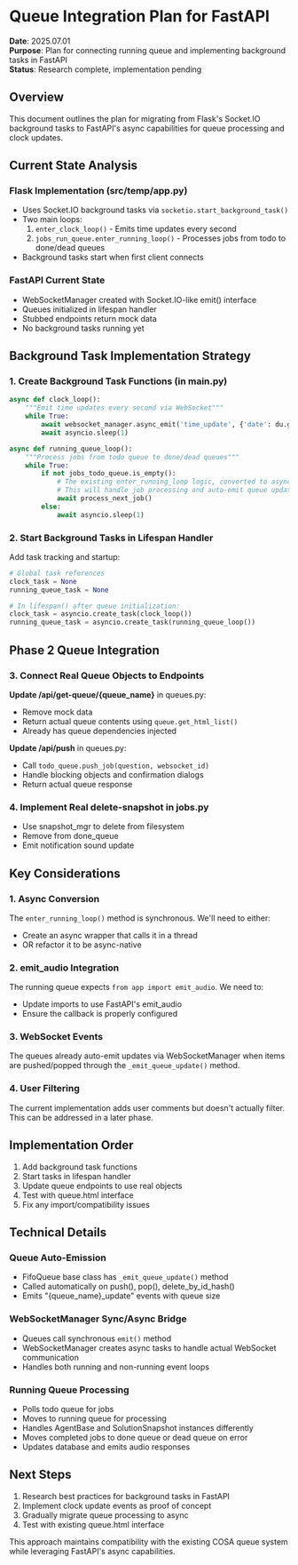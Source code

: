 # Queue Integration Plan for FastAPI

**Date**: 2025.07.01  
**Purpose**: Plan for connecting running queue and implementing background tasks in FastAPI  
**Status**: Research complete, implementation pending

## Overview

This document outlines the plan for migrating from Flask's Socket.IO background tasks to FastAPI's async capabilities for queue processing and clock updates.

## Current State Analysis

### Flask Implementation (src/temp/app.py)
- Uses Socket.IO background tasks via `socketio.start_background_task()`
- Two main loops:
  1. `enter_clock_loop()` - Emits time updates every second
  2. `jobs_run_queue.enter_running_loop()` - Processes jobs from todo to done/dead queues
- Background tasks start when first client connects

### FastAPI Current State
- WebSocketManager created with Socket.IO-like emit() interface
- Queues initialized in lifespan handler
- Stubbed endpoints return mock data
- No background tasks running yet

## Background Task Implementation Strategy

### 1. Create Background Task Functions (in main.py)

```python
async def clock_loop():
    """Emit time updates every second via WebSocket"""
    while True:
        await websocket_manager.async_emit('time_update', {'date': du.get_current_datetime()})
        await asyncio.sleep(1)

async def running_queue_loop():
    """Process jobs from todo queue to done/dead queues"""
    while True:
        if not jobs_todo_queue.is_empty():
            # The existing enter_running_loop logic, converted to async
            # This will handle job processing and auto-emit queue updates
            await process_next_job()
        else:
            await asyncio.sleep(1)
```

### 2. Start Background Tasks in Lifespan Handler

Add task tracking and startup:
```python
# Global task references
clock_task = None
running_queue_task = None

# In lifespan() after queue initialization:
clock_task = asyncio.create_task(clock_loop())
running_queue_task = asyncio.create_task(running_queue_loop())
```

## Phase 2 Queue Integration

### 3. Connect Real Queue Objects to Endpoints

**Update /api/get-queue/{queue_name}** in queues.py:
- Remove mock data
- Return actual queue contents using `queue.get_html_list()`
- Already has queue dependencies injected

**Update /api/push** in queues.py:
- Call `todo_queue.push_job(question, websocket_id)` 
- Handle blocking objects and confirmation dialogs
- Return actual queue response

### 4. Implement Real delete-snapshot in jobs.py
- Use snapshot_mgr to delete from filesystem
- Remove from done_queue
- Emit notification sound update

## Key Considerations

### 1. Async Conversion
The `enter_running_loop()` method is synchronous. We'll need to either:
- Create an async wrapper that calls it in a thread
- OR refactor it to be async-native

### 2. emit_audio Integration
The running queue expects `from app import emit_audio`. We need to:
- Update imports to use FastAPI's emit_audio
- Ensure the callback is properly configured

### 3. WebSocket Events
The queues already auto-emit updates via WebSocketManager when items are pushed/popped through the `_emit_queue_update()` method.

### 4. User Filtering
The current implementation adds user comments but doesn't actually filter. This can be addressed in a later phase.

## Implementation Order
1. Add background task functions
2. Start tasks in lifespan handler  
3. Update queue endpoints to use real objects
4. Test with queue.html interface
5. Fix any import/compatibility issues

## Technical Details

### Queue Auto-Emission
- FifoQueue base class has `_emit_queue_update()` method
- Called automatically on push(), pop(), delete_by_id_hash()
- Emits "{queue_name}_update" events with queue size

### WebSocketManager Sync/Async Bridge
- Queues call synchronous `emit()` method
- WebSocketManager creates async tasks to handle actual WebSocket communication
- Handles both running and non-running event loops

### Running Queue Processing
- Polls todo queue for jobs
- Moves to running queue for processing
- Handles AgentBase and SolutionSnapshot instances differently
- Moves completed jobs to done queue or dead queue on error
- Updates database and emits audio responses

## Next Steps

1. Research best practices for background tasks in FastAPI
2. Implement clock update events as proof of concept
3. Gradually migrate queue processing to async
4. Test with existing queue.html interface

This approach maintains compatibility with the existing COSA queue system while leveraging FastAPI's async capabilities.